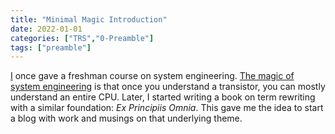 ```yaml
---
title: "Minimal Magic Introduction"
date: 2022-01-01
categories: ["TRS","0-Preamble"]
tags: ["preamble"]
---
```

[I](https://minimal-magic.online/pumwalters/  "Pum Walters") once gave a freshman course on system engineering. [The magic of system engineering](https://minimal-magic.online/se/themagicofsystemengineering/ "The magic of system engineering.md") is that once you understand a transistor, you can mostly understand an entire CPU. Later, I started writing a book on term rewriting with a similar foundation: *Ex Principiis Omnia*. This gave me the idea to start a blog with work and musings on that underlying theme. 
